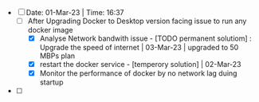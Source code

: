  - [ ] Date: 01-Mar-23 | Time: 16:37 
	- [ ] After Upgrading Docker to Desktop version facing issue to run any docker image 
		- [x] Analyse Network bandwith issue - [TODO permanent solutiom] : Upgrade the speed of internet | 03-Mar-23 | upgraded to 50 MBPs plan
		- [x] restart the docker service - [temperory solution] | 02-Mar-23
		- [x] Monitor the performance of docker by no network lag duing startup
 - [ ] 
